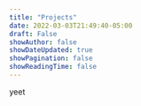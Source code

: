 ```yaml
---
title: "Projects"
date: 2022-03-03T21:49:40-05:00
draft: False
showAuthor: false
showDateUpdated: true
showPagination: false
showReadingTime: false
---
```


yeet
